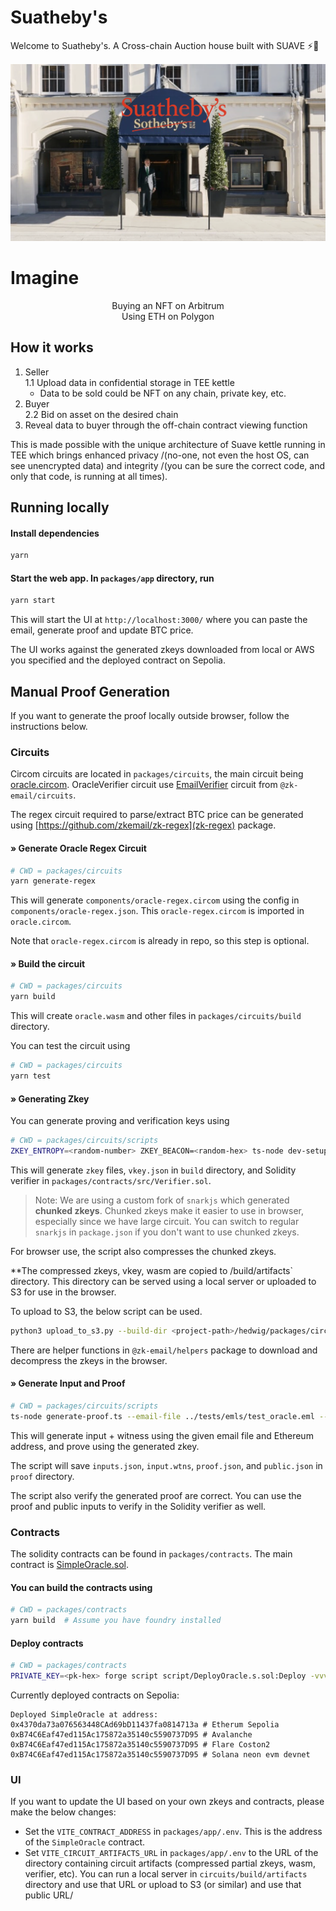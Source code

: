 # Suatheby's

Welcome to Suatheby's. 
A Cross-chain Auction house built with SUAVE ⚡️🤖

![Banner](./suathbys.png)


# Imagine
<p align="center"> Buying an NFT on Arbitrum <br>
Using ETH on Polygon </p>

## How it works

1. Seller <br>
1.1 Upload data in confidential storage in TEE kettle
   * Data to be sold could be NFT on any chain, private key, etc.
2. Buyer <br>
2.2 Bid on asset on the desired chain
3. Reveal data to buyer through the off-chain contract viewing function

This is made possible with the unique architecture of Suave kettle running in TEE which brings enhanced privacy /(no-one, not even the host OS, can see unencrypted data) and integrity /(you can be sure the correct code, and only that code, is running at all times).

## Running locally

#### Install dependencies

```bash
yarn
```

#### Start the web app. In `packages/app` directory, run

```bash
yarn start
```

This will start the UI at `http://localhost:3000/` where you can paste the email, generate proof and update BTC price.

The UI works against the generated zkeys downloaded from local or AWS you specified and the deployed contract on Sepolia.

## Manual Proof Generation

If you want to generate the proof locally outside browser, follow the instructions below.

### Circuits

Circom circuits are located in `packages/circuits`, the main circuit being [oracle.circom](packages/circuits/oracle.circom). OracleVerifier circuit use [EmailVerifier](https://github.com/zkemail/zk-email-verify/blob/main/packages/circuits/email-verifier.circom) circuit from `@zk-email/circuits`.

The regex circuit required to parse/extract BTC price can be generated using [https://github.com/zkemail/zk-regex](zk-regex) package.

#### » Generate Oracle Regex Circuit

```bash
# CWD = packages/circuits
yarn generate-regex
```

This will generate `components/oracle-regex.circom` using the config in `components/oracle-regex.json`. This `oracle-regex.circom` is imported in `oracle.circom`.

Note that `oracle-regex.circom` is already in repo, so this step is optional.

#### » Build the circuit

```bash
# CWD = packages/circuits
yarn build
```

This will create `oracle.wasm` and other files in `packages/circuits/build` directory.

You can test the circuit using

```bash
# CWD = packages/circuits
yarn test
```

#### » Generating Zkey

You can generate proving and verification keys using

```bash
# CWD = packages/circuits/scripts
ZKEY_ENTROPY=<random-number> ZKEY_BEACON=<random-hex> ts-node dev-setup.ts
```

This will generate `zkey` files, `vkey.json` in `build` directory, and Solidity verifier in `packages/contracts/src/Verifier.sol`.

> Note: We are using a custom fork of `snarkjs` which generated **chunked zkeys**. Chunked zkeys make it easier to use in browser, especially since we have large circuit. You can switch to regular `snarkjs` in `package.json` if you don't want to use chunked zkeys.


For browser use, the script also compresses the chunked zkeys.

**The compressed zkeys, vkey, wasm are copied to /build/artifacts` directory. This directory can be served using a local server or uploaded to S3 for use in the browser.

To upload to S3, the below script can be used.
```bash
python3 upload_to_s3.py --build-dir <project-path>/hedwig/packages/circuits/build --circuit-name oracle
```

There are helper functions in `@zk-email/helpers` package to download and decompress the zkeys in the browser.


#### » Generate Input and Proof

```bash
# CWD = packages/circuits/scripts
ts-node generate-proof.ts --email-file ../tests/emls/test_oracle.eml --ethereum-address <your-eth-address>
```

This will generate input + witness using the given email file and Ethereum address, and prove using the generated zkey.

The script will save `inputs.json`, `input.wtns`, `proof.json`, and `public.json` in `proof` directory.

The script also verify the generated proof are correct. You can use the proof and public inputs to verify in the Solidity verifier as well.

### Contracts

The solidity contracts can be found in `packages/contracts`. The main contract is [SimpleOracle.sol](packages/contracts/src/SimpleOracle.sol).

#### You can build the contracts using

```bash
# CWD = packages/contracts
yarn build  # Assume you have foundry installed
```


#### Deploy contracts

```bash
# CWD = packages/contracts
PRIVATE_KEY=<pk-hex> forge script script/DeployOracle.s.sol:Deploy -vvvv --rpc-url https://rpc2.sepolia.org --broadcast
```

Currently deployed contracts on Sepolia:

```
Deployed SimpleOracle at address:
0x4370da73a076563448CAd69bD11437fa0814713a # Etherum Sepolia
0xB74C6Eaf47ed115Ac175872a35140c5590737D95 # Avalanche
0xB74C6Eaf47ed115Ac175872a35140c5590737D95 # Flare Coston2
0xB74C6Eaf47ed115Ac175872a35140c5590737D95 # Solana neon evm devnet

```

### UI

If you want to update the UI based on your own zkeys and contracts, please make the below changes:

- Set the `VITE_CONTRACT_ADDRESS` in `packages/app/.env`. This is the address of the `SimpleOracle` contract.
- Set `VITE_CIRCUIT_ARTIFACTS_URL` in `packages/app/.env` to the URL of the directory containing circuit artifacts (compressed partial zkeys, wasm, verifier, etc). You can run a local server in `circuits/build/artifacts` directory and use that URL or upload to S3 (or similar) and use that public URL/
